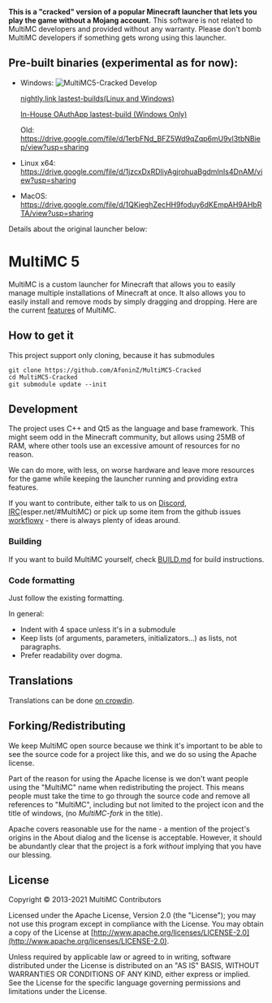 **This is a "cracked" version of a popular Minecraft launcher that lets you play the game without a Mojang account.**
This software is not related to MultiMC developers and provided without any warranty. Please don't bomb MultiMC developers if something gets wrong using this launcher.

## Pre-built binaries (experimental as for now):
- Windows: ![MultiMC5-Cracked Develop](https://github.com/PibePlayer/MultiMC5-Cracked/actions/workflows/main.yml/badge.svg) 

    [nightly.link lastest-builds(Linux and Windows)](https://nightly.link/PibePlayer/MultiMC5-Cracked/workflows/main/develop)
  
    [In-House OAuthApp lastest-build (Windows Only)](https://pibeplayer.github.io/MultiMC5-Cracked/download-lastest/index.html)
    
    Old:   https://drive.google.com/file/d/1erbFNd_BFZ5Wd9qZqp6mU9vl3tbNBiep/view?usp=sharing
- Linux x64: https://drive.google.com/file/d/1jzcxDxRDliyAgjrohuaBgdmInIs4DnAM/view?usp=sharing
- MacOS: https://drive.google.com/file/d/1QKjeghZecHH9foduy6dKEmpAH9AHbRTA/view?usp=sharing

Details about the original launcher below:









MultiMC 5
=========

MultiMC is a custom launcher for Minecraft that allows you to easily manage multiple installations of Minecraft at once. It also allows you to easily install and remove mods by simply dragging and dropping. Here are the current [features](https://github.com/MultiMC/MultiMC5/wiki#features) of MultiMC.

## How to get it
This project support only cloning, because it has submodules
```
git clone https://github.com/AfoninZ/MultiMC5-Cracked
cd MultiMC5-Cracked
git submodule update --init
```

## Development
The project uses C++ and Qt5 as the language and base framework. This might seem odd in the Minecraft community, but allows using 25MB of RAM, where other tools use an excessive amount of resources for no reason.

We can do more, with less, on worse hardware and leave more resources for the game while keeping the launcher running and providing extra features.

If you want to contribute, either talk to us on [Discord](https://discord.gg/multimc), [IRC](http://webchat.esper.net/?nick=&channels=MultiMC)(esper.net/#MultiMC) or pick up some item from the github issues [workflowy](https://github.com/MultiMC/MultiMC5/issues) - there is always plenty of ideas around.

### Building
If you want to build MultiMC yourself, check [BUILD.md](BUILD.md) for build instructions.

### Code formatting
Just follow the existing formatting.

In general:
* Indent with 4 space unless it's in a submodule
* Keep lists (of arguments, parameters, initializators...) as lists, not paragraphs.
* Prefer readability over dogma.


## Translations
Translations can be done [on crowdin](https://translate.multimc.org).

## Forking/Redistributing
We keep MultiMC open source because we think it's important to be able to see the source code for a project like this, and we do so using the Apache license.

Part of the reason for using the Apache license is we don't want people using the "MultiMC" name when redistributing the project. This means people must take the time to go through the source code and remove all references to "MultiMC", including but not limited to the project icon and the title of windows, (no *MultiMC-fork* in the title).

Apache covers reasonable use for the name - a mention of the project's origins in the About dialog and the license is acceptable. However, it should be abundantly clear that the project is a fork *without* implying that you have our blessing.


## License
Copyright &copy; 2013-2021 MultiMC Contributors

Licensed under the Apache License, Version 2.0 (the "License"); you may not use this program except in compliance with the License. You may obtain a copy of the License at [http://www.apache.org/licenses/LICENSE-2.0](http://www.apache.org/licenses/LICENSE-2.0).

Unless required by applicable law or agreed to in writing, software distributed under the License is distributed on an "AS IS" BASIS, WITHOUT WARRANTIES OR CONDITIONS OF ANY KIND, either express or implied. See the License for the specific language governing permissions and limitations under the License.
